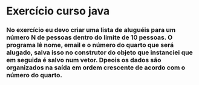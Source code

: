 # Exercício curso java
### No exercício eu devo criar uma lista de aluguéis para um número N de pessoas dentro do limite de 10 pessoas. O programa lê nome, email e o número do quarto que será alugado, salva isso no construtor do objeto que instanciei que em seguida é salvo num vetor. Dpeois os dados são organizados na saída em ordem crescente de acordo com o número do quarto.
